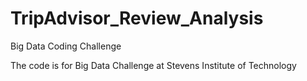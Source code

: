 # TripAdvisor_Review_Analysis
Big Data Coding Challenge

The code is for Big Data Challenge at Stevens Institute of Technology
